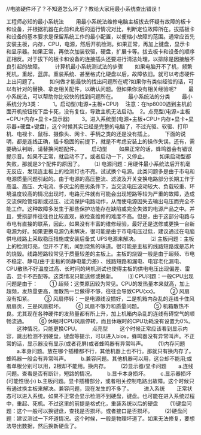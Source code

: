 //电脑硬件坏了？不知道怎么坏了？教给大家用最小系统查出错误！

工程师必知的最小系统法
　　用最小系统法维修电脑主板拔去怀疑有故障的板卡和设备，并根据机器在此前和此后的运行情况对比，判断定位故障所在。拔插板卡和设备的基本要求是保留系统工作的最小配置，以便缩小故障的范围。通常应首先安装主板，内存，CPU，电源，然后开机检测。如果正常，再加上键盘，显示卡和显示器。如果正常，再依次加装软驱，硬盘，扩展卡等。拔去板卡和设备的顺序正相反。对于拔下的板卡和设备的连接插头还要进行清洁处理，以排除是因接触不良引起的故障。
　　计算机最小系统测试法的步骤
　　如果电脑开不了机，频繁死机，重起，蓝屏。重装系统、甚至格式化硬盘以后，故障依旧。就可以考虑硬件上出问题了。 　　如何做才能最快的找出问题所在呢?如果你有类似经验的话，可以有针对的替换、拿走相关配件，以确认问题。但如果你没有相关经验呢? 　　最小系统法，可以帮助你比较快的找到问题所在。
　　最小系统法的分类
　　最小系统分为3类： 　　1。启动型(电源+主板+CPU) 　注意：在hp8000遇到主机前面开机按钮按下后卡死，没有复位，导致主机无法启动。　2。点亮型(电源+主板+CPU+内存+显卡+显示器) 　　3。进入系统型(电源+主板+CPU+内存+显卡+显示器+硬盘+键盘)，这个时候其实已经是完整的电脑了，不过光驱、软驱、打印机、电视卡、鼠标、摄像头、网卡、手柄之类的还是没有插上。 　　下面的说明，都是连线正确，插卡稳固的前提下，就是不考虑安装上的操作失误。还有，需要确认判断，请替换问题配件。
　　启动型
　　如果正常的话，蜂鸣器会有错误提示音。如果不正常，就启动不了。或者启动一下，又停止。 　　如果启动型都失败，那就是3个配件的原因了。
　　⑴ 电源问题：用硬件最小系统法后开机毫无反应，发现连主板上的检测灯也不亮。试试换个电源。此类问题多是由于市电和电源质量问题引起的。由于电源的高压整流、滤波及开关变换电路部分长期工作于高温、高压、大电流、多灰尘的恶劣条件下，当交流电压波动较大、负载较重、环境温度较高的情况出现时，电路元件就有可能会出现短路等较为严重的故障，造成交流保险管熔断或过压、过流保护电路动作，从而使电源因失去输出电压而完全不能工作。这种故障多发生于那些保护功能存在缺陷或完全失效的电源产品之中。并且，受损部件往往也比较直观，故检查维修的难度不高。但是，由于这部分电路与市电有直接的联系，因此，如果没有丰富的维修经验，最好还是送修或更换一台新电源为好。如果更换电源仍未解决，很可能是由于市电电压过低，建议通过在电脑供电线路上采取稳压措施或安装后备式 UPS电源来解决。
　　⑵ 主板问题：主板上的检测灯亮，但开不了机，闻到烧焦的味道。很可能是主板的线路短路或是芯片的烧毁。线路短路较常见于质量较差的主板上。主板的烧毁一般是由于超频、市电不稳定、静电(由于主板的防静电能力差) 、线路短路和漏电、电容老化漏电、CPU散热不好温度过高、长时间的烤机测试也使得主板的供电电压出现偏差、雷击、显卡不匹配等。这类情况只能送修或换新。
　　⑶ CPU问题：一般CPU出现问题是由于： 　　① 超频：这类原因较为常见。CPU的发热量本来就高，加上超频，发热量更高，而散热一旦做得不够，往往会导致CPU{xx}。 　　② 风扇没有扣紧。 　　③ 风扇停转：一是电源线没插好，二是机箱内杂乱的连线卡住风扇扇页，三是风扇损坏。 　　④ 风扇不够力和质量问题。 　　⑤ 机箱散热不良。尤其现在各种硬件的发热量都有所上升，加上机箱内杂乱的连线有碍空气的顺畅流通。 　　⑥ 休眠时CPU风扇停转，而且休眠时的CPU功耗没有设置为0%。 　　这种情况，只能更换CPU。
　　点亮型
　　这个时候正常应该看到显示内容，跳出检测不到硬盘，键盘等提示，可以进入bios，蜂鸣器没有异常叫声。不正常的话，显示器没有显示(或者花屏)或者蜂鸣器有异常叫声。
　　(1)内存问题 　　a.本身问题。放在哪个插槽都不行，其他机器上也不行。那就只有换内存了。蜂鸣器一般会有异常叫声。 　　b.兼容问题。其他机器可以用，这台却不能用;或者单根分别可以用，2根却不能用。换内存。
　　(2)显示器/显卡问题 　　a.连线问题。查看是否有断针，短路的情况。 　　b.显卡本身损坏。 　　c.显示器损坏(可能性很小) b.主板问题。显卡插槽部分，或者相关控制电路出故障。这个时候只有通过换主板来解决。兼容问题，现在发生的不多了。
　　进入系统
　　正常状态可以进入系统。如果不正常会显示检测不到硬盘，键盘。也可能在进入系统过程中，重起、死机。不过这里的前提是格式化，重装系统以后的硬盘 　　(1)键盘问题：这个一般可以换键盘，查找是否损坏。或者接口是否损坏。 　　(2)硬盘问题：建议测试一下坏道情况。这个时候，一般是物理坏道了。如果无法修复，要想法导出数据，然后换新硬盘了。

